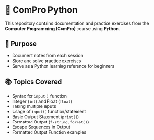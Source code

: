 # 📘 ComPro Python

This repository contains documentation and practice exercises from the **Computer Programming (ComPro)** course using **Python**.

## 🎯 Purpose
- Document notes from each session
- Store and solve practice exercises
- Serve as a Python learning reference for beginners

## 📚 Topics Covered
- Syntax for `input()` function
- Integer (`int`) and Float (`float`)
- Taking multiple inputs
- Usage of `input()` function/statement
- Basic Output Statement (`print()`)
- Formatted Output (`f-string`, `format()`)
- Escape Sequences in Output
- Formatted Output Function examples
